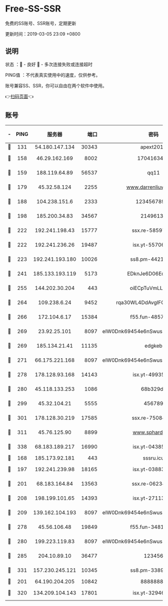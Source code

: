 # Free-SS-SSR

免费的SS账号、SSR账号，定期更新

更新时间：2019-03-05 23:09 +0800

## 说明

状态     ：🙂 - 良好 🙁 - 多次连接失败或连接超时

PING值   ：不代表真实使用中的速度，仅供参考。

账号兼容SS、SSR，你可以自由在两个软件中使用。

👉[扫码页面](https://liesauer.github.io/free-ss-ssr.github.io/)👈

## 账号

|-|PING|服务器|端口|密码|加密方式|区域|
|:----:|:----:|:-----:|-----:|:----:|:----:|:----:|
|🙂|131|54.180.147.134|30343|apext2019|chacha20|KR|
|🙂|158|46.29.162.169|8002|1704163453|aes-256-cfb|RU|
|🙂|159|188.119.64.89|56537|qq11|aes-256-cfb|RU|
|🙂|179|45.32.58.124|2255|www.darrenliuwei.com|aes-256-cfb|JP|
|🙂|188|104.238.151.6|2333|12345678900|aes-256-cfb|JP|
|🙂|198|185.200.34.83|34567|21496138|aes-256-cfb|US|
|🙂|222|192.241.198.43|15777|ssx.re-58597661|aes-256-cfb|US|
|🙂|222|192.241.236.26|19487|isx.yt-55706100|aes-256-cfb|US|
|🙂|223|192.241.193.180|10026|ss8.pm-44218245|aes-256-cfb|US|
|🙂|241|185.133.193.119|5173|EDknJe6D06EoWDaw|aes-256-cfb|US|
|🙂|255|144.202.30.204|443|oiECpTuVmLLxk4Ts|aes-256-cfb|US|
|🙂|264|109.238.6.24|9452|rqa30WL4DdAvgIFG6Fs3znzTa|aes-256-cfb|FR|
|🙂|266|172.104.6.17|15384|f55.fun-48571850|aes-256-cfb|US|
|🙂|269|23.92.25.101|8097|eIW0Dnk69454e6nSwuspv9DmS201tQ0D|aes-256-cfb|US|
|🙂|269|185.134.21.41|11135|edgkeb|aes-256-cfb|GB|
|🙂|271|66.175.221.168|8097|eIW0Dnk69454e6nSwuspv9DmS201tQ0D|aes-256-cfb|US|
|🙂|278|178.128.93.168|14143|isx.yt-49935432|aes-256-cfb|SG|
|🙂|280|45.118.133.253|1086|68b329da|aes-256-cfb|SG|
|🙂|299|45.32.104.21|5555|456789|aes-256-cfb|SG|
|🙂|301|178.128.30.219|17585|ssx.re-75084911|aes-256-cfb|SG|
|🙂|311|45.76.125.90|8899|www.sphard.com|aes-256-cfb|JP|
|🙂|338|68.183.189.217|16990|isx.yt-04385835|aes-256-cfb|SG|
|🙂|168|185.173.92.181|443|sssru.icu|rc4-md5|RU|
|🙂|197|192.241.239.98|18165|isx.yt-03883101|aes-256-cfb|US|
|🙂|201|68.183.164.84|13563|ssx.re-06234172|aes-256-cfb|US|
|🙂|208|198.199.101.65|14393|isx.yt-27113496|aes-256-cfb|US|
|🙂|209|139.162.104.193|8097|eIW0Dnk69454e6nSwuspv9DmS201tQ0D|aes-256-cfb|JP|
|🙂|278|45.56.106.48|19849|f55.fun-34811543|aes-256-cfb|US|
|🙂|280|199.223.119.83|8097|eIW0Dnk69454e6nSwuspv9DmS201tQ0D|aes-256-cfb|US|
|🙂|285|204.10.89.10|36477|123456|aes-256-cfb|US|
|🙂|331|157.230.245.121|10345|ss8.pm-33892732|aes-256-cfb|SG|
|🙁|201|64.190.204.205|10842|88888888|rc4-md5|US|
|🙁|320|134.209.104.143|17801|isx.yt-32946841|aes-256-cfb|SG|
